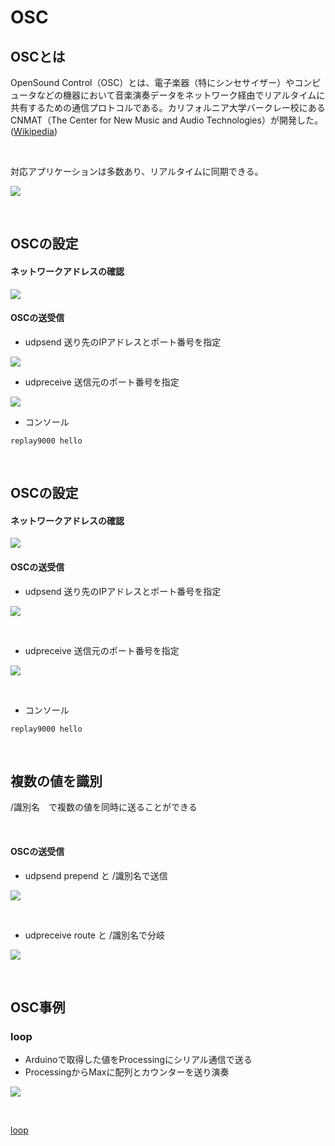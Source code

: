 # OSC

## OSCとは

OpenSound Control（OSC）とは、電子楽器（特にシンセサイザー）やコンピュータなどの機器において音楽演奏データをネットワーク経由でリアルタイムに共有するための通信プロトコルである。カリフォルニア大学バークレー校にある CNMAT（The Center for New Music and Audio Technologies）が開発した。([Wikipedia](https://ja.wikipedia.org/wiki/OpenSound_Control))

&nbsp;

対応アプリケーションは多数あり、リアルタイムに同期できる。

![](https://yonekura907.github.io/myMax/osc.png)


&nbsp;
&nbsp;
&nbsp;
&nbsp;

## OSCの設定

#### ネットワークアドレスの確認

![](https://yonekura907.github.io/myMax/ipadress.png)


#### OSCの送受信

* udpsend 送り先のIPアドレスとポート番号を指定

![](https://yonekura907.github.io/myMax/udp01.png)


* udpreceive 送信元のポート番号を指定

![](https://yonekura907.github.io/myMax/udp02.png)

* コンソール

```
replay9000 hello

```



&nbsp;
&nbsp;
&nbsp;
&nbsp;

## OSCの設定

#### ネットワークアドレスの確認

![](https://yonekura907.github.io/myMax/ipadress.png)


#### OSCの送受信

* udpsend 送り先のIPアドレスとポート番号を指定

![](https://yonekura907.github.io/myMax/udp01.png)

&nbsp;

* udpreceive 送信元のポート番号を指定

![](https://yonekura907.github.io/myMax/udp02.png)

&nbsp;

* コンソール

```
replay9000 hello

```

&nbsp;
&nbsp;
&nbsp;
&nbsp;

## 複数の値を識別

/識別名　で複数の値を同時に送ることができる

&nbsp;

#### OSCの送受信

* udpsend prepend と /識別名で送信

![](https://yonekura907.github.io/myMax/udp03.png)

&nbsp;

* udpreceive route と /識別名で分岐

![](https://yonekura907.github.io/myMax/udp04.png)

&nbsp;
&nbsp;
&nbsp;
&nbsp;

## OSC事例
### loop

 * Arduinoで取得した値をProcessingにシリアル通信で送る
 * ProcessingからMaxに配列とカウンターを送り演奏

![](https://yonekura907.github.io/myMax/loop.png)

&nbsp;

[loop](https://youtu.be/-GrHyL2X94E)


